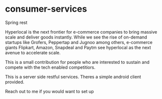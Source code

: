 # consumer-services
Spring rest

Hyperlocal is the next frontier for e-commerce companies to bring massive scale and deliver goods instantly. 
While we see the rise of on-demand startups like Grofers, Peppertap and Jugnoo among others, e-commerce giants Flipkart, Amazon, Snapdeal and Paytm see hyperlocal as the next avenue to accelerate scale.

This is a small contribution for people who are interested to sustain and compete with the tech enabled competitiors. 

This is a server side restful services. Theres a simple android client provided.

Reach out to me if you would want to set up
